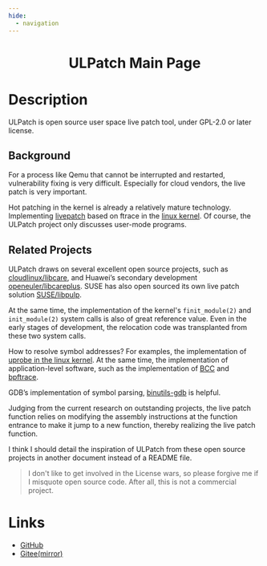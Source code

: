 ```yaml
---
hide:
  - navigation
---
```


<div align="center" markdown>

# ULPatch Main Page

</div>

# Description

ULPatch is open source user space live patch tool, under GPL-2.0 or later license.


## Background

For a process like Qemu that cannot be interrupted and restarted, vulnerability fixing is very difficult. Especially for cloud vendors, the live patch is very important.

Hot patching in the kernel is already a relatively mature technology. Implementing [livepatch](https://docs.kernel.org/livepatch/livepatch.html) based on ftrace in the [linux kernel](https://github.com/torvalds/linux). Of course, the ULPatch project only discusses user-mode programs.


## Related Projects

ULPatch draws on several excellent open source projects, such as [cloudlinux/libcare](https://github.com/cloudlinux/libcare), and Huawei’s secondary development [openeuler/libcareplus](https://gitee.com/openeuler/libcareplus). SUSE has also open sourced its own live patch solution [SUSE/libpulp](https://github.com/SUSE/libpulp).

At the same time, the implementation of the kernel's `finit_module(2)` and `init_module(2)` system calls is also of great reference value. Even in the early stages of development, the relocation code was transplanted from these two system calls.

How to resolve symbol addresses? For examples, the implementation of [uprobe in the linux kernel](https://docs.kernel.org/trace/uprobetracer.html). At the same time, the implementation of application-level software, such as the implementation of [BCC](https://github.com/iovisor/bcc) and [bpftrace](https://github.com/iovisor/bpftrace).

GDB’s implementation of symbol parsing, [binutils-gdb](https://sourceware.org/git/binutils-gdb) is helpful.

Judging from the current research on outstanding projects, the live patch function relies on modifying the assembly instructions at the function entrance to make it jump to a new function, thereby realizing the live patch function.

I think I should detail the inspiration of ULPatch from these open source projects in another document instead of a README file.

> I don't like to get involved in the License wars, so please forgive me if I misquote open source code. After all, this is not a commercial project.


# Links

- [GitHub](https://github.com/Rtoax/ulpatch)
- [Gitee(mirror)](https://gitee.com/rtoax/ulpatch)

